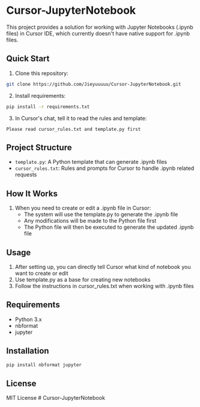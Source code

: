 # Cursor-JupyterNotebook

This project provides a solution for working with Jupyter Notebooks (.ipynb files) in Cursor IDE, which currently doesn't have native support for .ipynb files.

## Quick Start

1. Clone this repository:
```bash
git clone https://github.com/Jieyuuuuu/Cursor-JupyterNotebook.git
```

2. Install requirements:
```bash
pip install -r requirements.txt
```

3. In Cursor's chat, tell it to read the rules and template:
```
Please read cursor_rules.txt and template.py first
```

## Project Structure

- `template.py`: A Python template that can generate .ipynb files
- `cursor_rules.txt`: Rules and prompts for Cursor to handle .ipynb related requests

## How It Works

1. When you need to create or edit a .ipynb file in Cursor:
   - The system will use the template.py to generate the .ipynb file
   - Any modifications will be made to the Python file first
   - The Python file will then be executed to generate the updated .ipynb file

## Usage

1. After setting up, you can directly tell Cursor what kind of notebook you want to create or edit
2. Use template.py as a base for creating new notebooks
3. Follow the instructions in cursor_rules.txt when working with .ipynb files

## Requirements

- Python 3.x
- nbformat
- jupyter

## Installation

```bash
pip install nbformat jupyter
```

## License

MIT License # Cursor-JupyterNotebook
